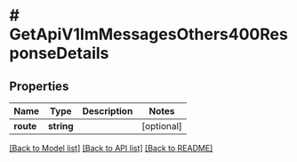# # GetApiV1ImMessagesOthers400ResponseDetails

## Properties

Name | Type | Description | Notes
------------ | ------------- | ------------- | -------------
**route** | **string** |  | [optional]

[[Back to Model list]](../../README.md#models) [[Back to API list]](../../README.md#endpoints) [[Back to README]](../../README.md)
